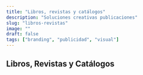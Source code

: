```yaml
---
title: "Libros, revistas y catálogos"
description: "Soluciones creativas publicaciones"
slug: "libros-revistas"
image: ""
draft: false
tags: ["branding", "publicidad", "visual"]
---
```


## Libros, Revistas y Catálogos